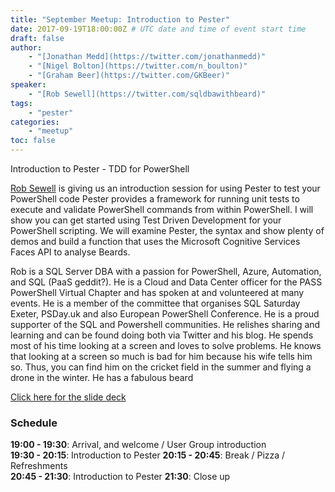 ```yaml
---
title: "September Meetup: Introduction to Pester"
date: 2017-09-19T18:00:00Z # UTC date and time of event start time
draft: false
author: 
    - "[Jonathan Medd](https://twitter.com/jonathanmedd)"
    - "[Nigel Bolton](https://twitter.com/n_boulton)"
    - "[Graham Beer](https://twitter.com/GKBeer)"
speaker: 
    - "[Rob Sewell](https://twitter.com/sqldbawithbeard)"
tags: 
    - "pester"
categories: 
    - "meetup"
toc: false
---
```


Introduction to Pester - TDD for PowerShell

[Rob Sewell](https://twitter.com/sqldbawithbeard) is giving us an introduction session for using Pester to test your PowerShell code Pester provides a framework for running unit tests to execute and validate PowerShell commands from within PowerShell. I will show you can get started using Test Driven Development for your PowerShell scripting. We will examine Pester, the syntax and show plenty of demos and build a function that uses the Microsoft Cognitive Services Faces API to analyse Beards.

Rob is a SQL Server DBA with a passion for PowerShell, Azure, Automation, and SQL (PaaS geddit?). He is a Cloud and Data Center officer for the PASS PowerShell Virtual Chapter and has spoken at and volunteered at many events. He is a member of the committee that organises SQL Saturday Exeter, PSDay.uk and also European PowerShell Conference. He is a proud supporter of the SQL and Powershell communities. He relishes sharing and learning and can be found doing both via Twitter and his blog. He spends most of his time looking at a screen and loves to solve problems. He knows that looking at a screen so much is bad for him because his wife tells him so. Thus, you can find him on the cricket field in the summer and flying a drone in the winter. He has a fabulous beard

[Click here for the slide deck](https://github.com/powershellorguk/SouthCoast/tree/master/Meetups/2017/September)

### Schedule

**19:00 - 19:30**: Arrival, and welcome / User Group introduction  
**19:30 - 20:15**: Introduction to Pester 
**20:15 - 20:45**: Break / Pizza / Refreshments  
**20:45 - 21:30**: Introduction to Pester 
**21:30**: Close up